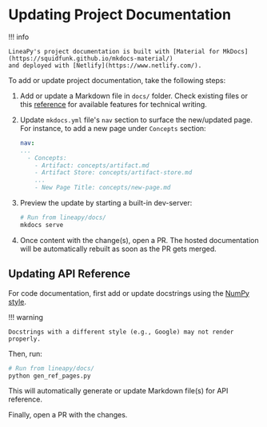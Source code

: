 # Updating Project Documentation

!!! info

    LineaPy's project documentation is built with [Material for MkDocs](https://squidfunk.github.io/mkdocs-material/)
    and deployed with [Netlify](https://www.netlify.com/).

To add or update project documentation, take the following steps:

1. Add or update a Markdown file in `docs/` folder. Check existing files or
this [reference](https://squidfunk.github.io/mkdocs-material/reference/) for available features for technical writing.

2. Update `mkdocs.yml` file's `nav` section to surface the new/updated page. For instance,
to add a new page under `Concepts` section:

    ```yaml title="mkdocs.yml"
    nav:
    ...
      - Concepts:
        - Artifact: concepts/artifact.md
        - Artifact Store: concepts/artifact-store.md
        ...
        - New Page Title: concepts/new-page.md
    ```

3. Preview the update by starting a built-in dev-server:

    ```bash
    # Run from lineapy/docs/
    mkdocs serve
    ```

4. Once content with the change(s), open a PR. The hosted documentation will be automatically
rebuilt as soon as the PR gets merged.

## Updating API Reference

For code documentation, first add or update docstrings using the
[NumPy style](https://numpydoc.readthedocs.io/en/latest/format.html).

!!! warning

    Docstrings with a different style (e.g., Google) may not render properly.

Then, run:

```bash
# Run from lineapy/docs/
python gen_ref_pages.py
```

This will automatically generate or update Markdown file(s) for API reference.

Finally, open a PR with the changes.
